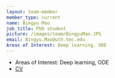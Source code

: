 ```yaml
---
layout: team-member
member_type: current
name: Bingyu Mao
job_title: PhD student
picture: /images/team/BingyuMao.JPG
email: Bingyu.Mao@uth.tmc.edu
Areas of Interest: Deep learning, ODE
---
```



- Areas of Interest: Deep learning, ODE
- [CV](https://docs.google.com/document/d/1Oiudg9B5MjYLpQgMJUqp18HPsJkQB_bbpSjdAbOzLLI/edit?usp=sharing)
